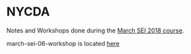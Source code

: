 # NYCDA
Notes and Workshops done during the [March SEI 2018 course](https://github.com/orlandocaraballo/sei).

march-sei-06-workshop is located [here](https://github.com/mr-martinsosa/march-sei-06-workshop)

